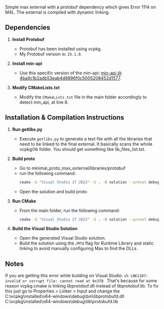 Simple max external with a protobuf dependency which gives Error 1114 on M4L. The external is compiled with dynamic linking.

## Dependencies

1. **Install Protobuf**
   - Protobuf has been installed using vcpkg.
   - My Protobuf version is: `25.1.0`.

2. **Install min-api**
   - Use this specific version of the min-api: [min-api @ 4ba9c1b2adb53eab4d9896f0c5005208452d1577](https://github.com/Cycling74/min-api/tree/4ba9c1b2adb53eab4d9896f0c5005208452d1577).

3. **Modify CMakeLists.txt**
   - Modify the `CMakeLists.txt` file in the main folder accordingly to detect min_api, at line 8.

## Installation & Compilation Instructions

1. **Run getlibs.py**
   - Execute `getlibs.py` to generate a text file with all the libraries that need to be linked to the final external. It basically scans the whole vcpkg/lib folder. You should get something like lib_files_list.txt.

3. **Build proto**
   - Go to minimal_proto_max_external/libraries/protobuf
   - run the following command:
     ```sh
     cmake -G "Visual Studio 17 2022" -S . -B solution --preset debug
     ```
   - Open the solution and build proto
     
2. **Run CMake**
   - From the main folder, run the following command:
     ```sh
     cmake -G "Visual Studio 17 2022" -S . -B solution --preset debug
     ```

3. **Build the Visual Studio Solution**
   - Open the generated Visual Studio solution.
   - Build the solution using the `/MTd` flag for Runtime Library and static linking to avoid manually configuring Max to find the DLLs.
  
## Notes
If you are getting this error while building on Visual Studio:
     ```sh
     LNK1107: invalid or corrupt file: cannot read at 0x370
     ```
That's because for some reason vcpkg.cmake is linking libprotobuf.dll instead of libprotobuf.lib. To fix this just go to Properties > Linker > Input and change the C:\vcpkg\installed\x64-windows\debug\bin\libprotobufd.dll C:\vcpkg\installed\x64-windows\debug\lib\protobufd.lib
